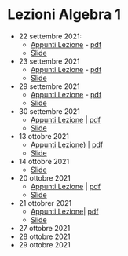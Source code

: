 # Lezioni Algebra 1
- 22 settembre 2021:
	- [Appunti Lezione](20210922856%20(22%20set%202021).md)  - [pdf](202109220856.pdf)
	- [Slide](Algebra%201%20-%20Slides%20Lezione%201%20(20210922)%20-%20Alessandro%20Ardizzoni.pdf)
- 23 settembre 2021
	- [Appunti Lezione](202109231430%20(23%20set%202021).md) - [pdf](202109231430.pdf)
	- [Slide](Algebra%201%20-%20Slides%20Lezione%202%20(20210923)%20-%20Alessandro%20Ardizzoni.pdf)
- 29 settembre 2021
	- [Appunti Lezione](202109290830%20(29%20set%202021).md) - [pdf](202109290830.pdf)
	- [Slide](reference%20manager/Scolastici/Alessandro%20Ardizzoni/Algebra%201%20-%20Slides%20Lezione%203%20(20210929)%20(27)/Algebra%201%20-%20Slides%20Lezione%203%20(20210929)%20-%20Alessandro%20Ardizzoni.pdf)
- 30 settembre 2021
	- [Appunti Lezione](202109301430%20(30%20set%202021).md) | [pdf](202109301430.pdf)
	- [Slide](Algebra%201%20-%20Slides%20Lezione%204%20(20210930)%20-%20Alessandro%20Ardizzoni.pdf)
- 13 ottobre 2021
	- [Appunti Lezione)](202110130845%20(13%20ott%202021).md) | [pdf](202110130845.pdf)
	- [Slide](Algebra%201%20-%20Slides%20Lezione%205%20(20211013)%20-%20Alessandro%20Ardizzoni.pdf)
- 14 ottobre 2021
	- [Slide](Algebra%201%20-%20Slides%20Lezione%206%20-%20Alessandro%20Ardizzoni.pdf)
- 20 ottobre 2021
	- [Appunti Lezione](20211020845%20(20%20ott%202021).md) | [pdf](202110200845.pdf)
	- [Slide](Algebra%201%20-%20Slides%20Lezione%207%20(20211020)%20-%20Alessandro%20Ardizzoni.pdf)
- 21 ottobrer 2021
	- [Appunti Lezione](202110211430%20(21%20ott%202021).md)| [pdf](202110211430.pdf)
	- [Slide](Algebra%201%20-%20Slides%20Lezione%208%20(20211021)%20-%20Alessandro%20Ardizzoni.pdf)
- 27 ottobre 2021
- 28 ottobre 2021
- 29 ottobre 2021
